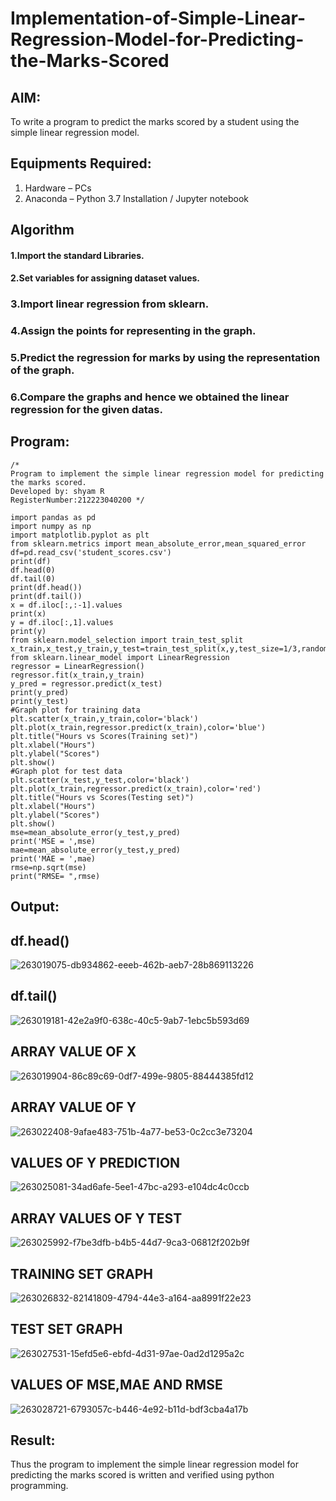 # Implementation-of-Simple-Linear-Regression-Model-for-Predicting-the-Marks-Scored

## AIM:
To write a program to predict the marks scored by a student using the simple linear regression model.

## Equipments Required:
1. Hardware – PCs
2. Anaconda – Python 3.7 Installation / Jupyter notebook

## Algorithm
#### 1.Import the standard Libraries.
#### 2.Set variables for assigning dataset values.
### 3.Import linear regression from sklearn.
### 4.Assign the points for representing in the graph.
### 5.Predict the regression for marks by using the representation of the graph.
### 6.Compare the graphs and hence we obtained the linear regression for the given datas.

## Program:
```
/*
Program to implement the simple linear regression model for predicting the marks scored.
Developed by: shyam R
RegisterNumber:212223040200 */

import pandas as pd
import numpy as np
import matplotlib.pyplot as plt
from sklearn.metrics import mean_absolute_error,mean_squared_error
df=pd.read_csv('student_scores.csv')
print(df)
df.head(0)
df.tail(0)
print(df.head())
print(df.tail())
x = df.iloc[:,:-1].values
print(x)
y = df.iloc[:,1].values
print(y)
from sklearn.model_selection import train_test_split
x_train,x_test,y_train,y_test=train_test_split(x,y,test_size=1/3,random_state=0)
from sklearn.linear_model import LinearRegression
regressor = LinearRegression()
regressor.fit(x_train,y_train)
y_pred = regressor.predict(x_test)
print(y_pred)
print(y_test)
#Graph plot for training data
plt.scatter(x_train,y_train,color='black')
plt.plot(x_train,regressor.predict(x_train),color='blue')
plt.title("Hours vs Scores(Training set)")
plt.xlabel("Hours")
plt.ylabel("Scores")
plt.show()
#Graph plot for test data
plt.scatter(x_test,y_test,color='black')
plt.plot(x_train,regressor.predict(x_train),color='red')
plt.title("Hours vs Scores(Testing set)")
plt.xlabel("Hours")
plt.ylabel("Scores")
plt.show()
mse=mean_absolute_error(y_test,y_pred)
print('MSE = ',mse)
mae=mean_absolute_error(y_test,y_pred)
print('MAE = ',mae)
rmse=np.sqrt(mse)
print("RMSE= ",rmse)
```
## Output:
## df.head()
![263019075-db934862-eeeb-462b-aeb7-28b869113226](https://github.com/shivanshyam79/Implementation-of-Simple-Linear-Regression-Model-for-Predicting-the-Marks-Scored/assets/151513860/c2636c6f-9b15-4c61-b9b6-a7a2be08690e)
## df.tail()
![263019181-42e2a9f0-638c-40c5-9ab7-1ebc5b593d69](https://github.com/shivanshyam79/Implementation-of-Simple-Linear-Regression-Model-for-Predicting-the-Marks-Scored/assets/151513860/f6ebe1da-17ff-4cb0-ab76-d5e391e90b62)
## ARRAY VALUE OF X
![263019904-86c89c69-0df7-499e-9805-88444385fd12](https://github.com/shivanshyam79/Implementation-of-Simple-Linear-Regression-Model-for-Predicting-the-Marks-Scored/assets/151513860/122559c6-e8ae-4c3e-93c8-df1437572be3)
## ARRAY VALUE OF Y
![263022408-9afae483-751b-4a77-be53-0c2cc3e73204](https://github.com/shivanshyam79/Implementation-of-Simple-Linear-Regression-Model-for-Predicting-the-Marks-Scored/assets/151513860/655304e9-1ca7-4d1c-98a2-2d32cc5f212e)
## VALUES OF Y PREDICTION
![263025081-34ad6afe-5ee1-47bc-a293-e104dc4c0ccb](https://github.com/shivanshyam79/Implementation-of-Simple-Linear-Regression-Model-for-Predicting-the-Marks-Scored/assets/151513860/ae22943e-b183-4935-b9f6-d78f9e77e830)
## ARRAY VALUES OF Y TEST
![263025992-f7be3dfb-b4b5-44d7-9ca3-06812f202b9f](https://github.com/shivanshyam79/Implementation-of-Simple-Linear-Regression-Model-for-Predicting-the-Marks-Scored/assets/151513860/1d4f3719-fd73-4bb1-9da3-53d7473f08e9)
## TRAINING SET GRAPH
![263026832-82141809-4794-44e3-a164-aa8991f22e23](https://github.com/shivanshyam79/Implementation-of-Simple-Linear-Regression-Model-for-Predicting-the-Marks-Scored/assets/151513860/2195d499-3285-4b3c-8f1f-4cf1e8d99601)
## TEST SET GRAPH
![263027531-15efd5e6-ebfd-4d31-97ae-0ad2d1295a2c](https://github.com/shivanshyam79/Implementation-of-Simple-Linear-Regression-Model-for-Predicting-the-Marks-Scored/assets/151513860/0dc8260e-bd30-4247-bd4d-935e095c0956)
## VALUES OF MSE,MAE AND RMSE
![263028721-6793057c-b446-4e92-b11d-bdf3cba4a17b](https://github.com/shivanshyam79/Implementation-of-Simple-Linear-Regression-Model-for-Predicting-the-Marks-Scored/assets/151513860/dbbc264b-54ef-4742-8fa7-735f00891871)





## Result:
Thus the program to implement the simple linear regression model for predicting the marks scored is written and verified using python programming.
